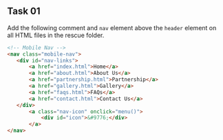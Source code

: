 ## Task 01
Add the following comment and `nav` element above the `header` element on all HTML files in the rescue folder.
 ```html
<!-- Mobile Nav -->
<nav class="mobile-nav">
    <div id="nav-links">
        <a href="index.html">Home</a>
        <a href="about.html">About Us</a>
        <a href="partnership.html">Partnership</a>
        <a href="gallery.html">Gallery</a>
        <a href="faqs.html">FAQs</a>
        <a href="contact.html">Contact Us</a>
    </div>
        <a class="nav-icon" onclick="menu()">
            <div id="icon">&#9776;</div>
        </a>
</nav>
``` 